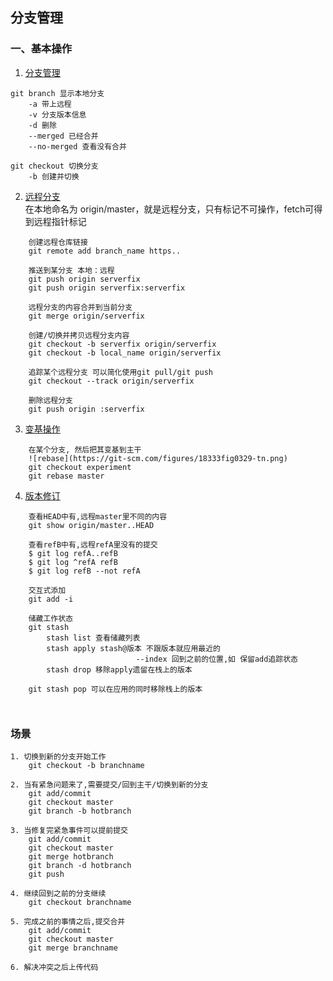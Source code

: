 
## 分支管理
### 一、基本操作
1. [分支管理](https://git-scm.com/book/zh/v1/Git-%E5%88%86%E6%94%AF-%E5%88%86%E6%94%AF%E7%9A%84%E7%AE%A1%E7%90%86)
```     
git branch 显示本地分支   
    -a 带上远程
    -v 分支版本信息
    -d 删除
    --merged 已经合并
    --no-merged 查看没有合并

git checkout 切换分支
    -b 创建并切换
```
2. [远程分支](https://git-scm.com/book/zh/v1/Git-%E5%88%86%E6%94%AF-%E8%BF%9C%E7%A8%8B%E5%88%86%E6%94%AF)    
在本地命名为 origin/master，就是远程分支，只有标记不可操作，fetch可得到远程指针标记
```
    创建远程仓库链接
    git remote add branch_name https.. 

    推送到某分支 本地：远程
    git push origin serverfix
    git push origin serverfix:serverfix

    远程分支的内容合并到当前分支
    git merge origin/serverfix

    创建/切换并拷贝远程分支内容
    git checkout -b serverfix origin/serverfix
    git checkout -b local_name origin/serverfix
    
    追踪某个远程分支 可以简化使用git pull/git push
    git checkout --track origin/serverfix
    
    删除远程分支
    git push origin :serverfix
```
3. [变基操作](https://git-scm.com/book/zh/v1/Git-%E5%88%86%E6%94%AF-%E5%88%86%E6%94%AF%E7%9A%84%E5%8F%98%E5%9F%BA)
```
    在某个分支, 然后把其变基到主干
    ![rebase](https://git-scm.com/figures/18333fig0329-tn.png)
    git checkout experiment 
    git rebase master
```
4. [版本修订](https://git-scm.com/book/zh/v1/Git-%E5%B7%A5%E5%85%B7-%E4%BF%AE%E8%AE%A2%E7%89%88%E6%9C%AC%EF%BC%88Revision%EF%BC%89%E9%80%89%E6%8B%A9)
```
    查看HEAD中有,远程master里不同的内容
    git show origin/master..HEAD

    查看refB中有,远程refA里没有的提交
    $ git log refA..refB
    $ git log ^refA refB
    $ git log refB --not refA

    交互式添加
    git add -i

    储藏工作状态
    git stash
        stash list 查看储藏列表
        stash apply stash@版本 不跟版本就应用最近的
                            --index 回到之前的位置,如 保留add追踪状态
        stash drop 移除apply遗留在栈上的版本
        
    git stash pop 可以在应用的同时移除栈上的版本

    
```
### 场景
    1. 切换到新的分支开始工作
        git checkout -b branchname  

    2. 当有紧急问题来了,需要提交/回到主干/切换到新的分支
        git add/commit
        git checkout master
        git branch -b hotbranch

    3. 当修复完紧急事件可以提前提交
        git add/commit
        git checkout master
        git merge hotbranch
        git branch -d hotbranch
        git push

    4. 继续回到之前的分支继续
        git checkout branchname

    5. 完成之前的事情之后,提交合并
        git add/commit
        git checkout master
        git merge branchname
        
    6. 解决冲突之后上传代码
